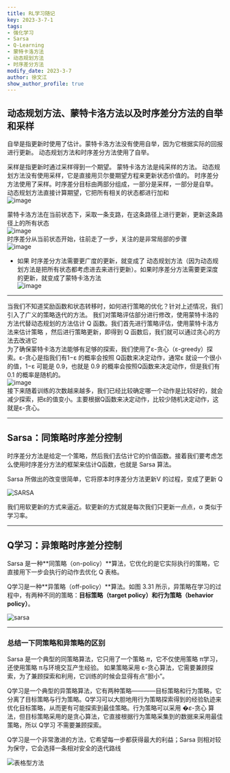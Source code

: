 ```yaml
---
title: RL学习随记
key: 2023-3-7-1
tags: 
- 强化学习
- Sarsa
- Q-Learning
- 蒙特卡洛方法
- 动态规划方法
- 时序差分方法
modify_date: 2023-3-7
author: 徐文江
show_author_profile: true
---
```


## 动态规划方法、蒙特卡洛方法以及时序差分方法的自举和采样      
<!--more-->    
自举是指更新时使用了估计。蒙特卡洛方法没有使用自举，因为它根据实际的回报进行更新。 动态规划方法和时序差分方法使用了自举。        

采样是指更新时通过采样得到一个期望。 蒙特卡洛方法是纯采样的方法。 动态规划方法没有使用采样，它是直接用贝尔曼期望方程来更新状态价值的。 时序差分方法使用了采样。时序差分目标由两部分组成，一部分是采样，一部分是自举。    
动态规划方法直接计算期望，它把所有相关的状态都进行加和     
![image](https://datawhalechina.github.io/easy-rl/img/ch3/comparison_2.png)        

蒙特卡洛方法在当前状态下，采取一条支路，在这条路径上进行更新，更新这条路径上的所有状态         
![image](https://datawhalechina.github.io/easy-rl/img/ch3/comparison_3.png)   
时序差分从当前状态开始，往前走了一步，关注的是非常局部的步骤     
![image](https://datawhalechina.github.io/easy-rl/img/ch3/comparison_4.png)   

* 如果 时序差分方法需要更广度的更新，就变成了 动态规划方法（因为动态规划方法是把所有状态都考虑进去来进行更新）。如果时序差分方法需要更深度的更新，就变成了蒙特卡洛方法        
![image](https://datawhalechina.github.io/easy-rl/img/ch3/comparison_5.png)    

-----------------
当我们不知道奖励函数和状态转移时，如何进行策略的优化？针对上述情况，我们引入了广义的策略迭代的方法。 我们对策略评估部分进行修改，使用蒙特卡洛的方法代替动态规划的方法估计 Q 函数。我们首先进行策略评估，使用蒙特卡洛方法来估计策略 ，然后进行策略更新，即得到 Q 函数后，我们就可以通过贪心的方法去改进它    
为了确保蒙特卡洛方法能够有足够的探索，我们使用了ε-贪心（ε-greedy）探索。ε-贪心是指我们有1−ε 的概率会按照 Q函数来决定动作，通常ε 就设一个很小的值，1−ε 可能是 0.9，也就是 0.9 的概率会按照Q函数来决定动作，但是我们有 0.1 的概率是随机的。          
![image](https://datawhalechina.github.io/easy-rl/img/ch3/model_free_control_7.png)    
接下来随着训练的次数越来越多，我们已经比较确定哪一个动作是比较好的，就会减少探索，把ε的值变小。主要根据Q函数来决定动作，比较少随机决定动作，这就是ε-贪心。      

-----------------------

## Sarsa：同策略时序差分控制           

时序差分方法是给定一个策略，然后我们去估计它的价值函数。接着我们要考虑怎么使用时序差分方法的框架来估计Q函数，也就是 Sarsa 算法。          

Sarsa 所做出的改变很简单，它将原本时序差分方法更新V 的过程，变成了更新 Q      

![SARSA](https://datawhalechina.github.io/easy-rl/img/ch3/3.14.png)     

我们用软更新的方式来逼近。软更新的方式就是每次我们只更新一点点，α 类似于学习率。       

----------------------

## Q学习：异策略时序差分控制         

Sarsa 是一种**同策略（on-policy）**算法，它优化的是它实际执行的策略，它直接用下一步会执行的动作去优化 Q 表格。            

Q学习是一种**异策略（off-policy）**算法。如图 3.31 所示，异策略在学习的过程中，有两种不同的策略：**目标策略（target policy）**和**行为策略（behavior policy）**。         

![sarsa](https://datawhalechina.github.io/easy-rl/img/ch3/3.19.png)    

------------

### 总结一下同策略和异策略的区别          

Sarsa 是一个典型的同策略算法，它只用了一个策略 *π*，它不仅使用策略 π学习，还使用策略 π与环境交互产生经验。 如果策略采用 ε-贪心算法，它需要兼顾探索，为了兼顾探索和利用，它训练的时候会显得有点“胆小”。            

Q学习是一个典型的异策略算法，它有两种策略————目标策略和行为策略，它分离了目标策略与行为策略。Q学习可以大胆地用行为策略探索得到的经验轨迹来优化目标策略，从而更有可能探索到最佳策略。行为策略可以采用 �*ε*-贪心 算法，但目标策略采用的是贪心算法，它直接根据行为策略采集到的数据来采用最佳策略，所以 Q学习 不需要兼顾探索。       

Q学习是一个非常激进的方法，它希望每一步都获得最大的利益；Sarsa 则相对较为保守，它会选择一条相对安全的迭代路线             

![表格型方法](https://datawhalechina.github.io/easy-rl/img/ch3/3.21.png)


